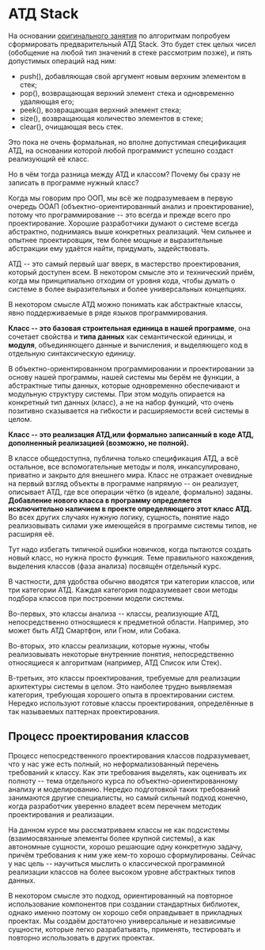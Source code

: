 # АТД Stack
На основании [оригинального занятия](https://skillsmart.ru/algo/15-121-cm/e192yed1ab.html) по алгоритмам попробуем сформировать предварительный АТД Stack. Это будет стек целых чисел (обобщение на любой тип значений в стеке рассмотрим позже), и пять допустимых операций над ним:

- push(), добавляющая свой аргумент новым верхним элементом в стек;
- pop(), возвращающая верхний элемент стека и одновременно удаляющая его;
- peek(), возвращающая верхний элемент стека;
- size(), возвращающая количество элементов в стеке;
- clear(), очищающая весь стек.

Это пока не очень формальная, но вполне допустимая спецификация АТД, на основании которой любой программист успешно создаст реализующий её класс.


Но в чём тогда разница между АТД и классом?
Почему бы сразу не записать в программе нужный класс?

Когда мы говорим про ООП, мы всё же подразумеваем в первую очередь ООАП (объектно-ориентированный анализ и проектирование), потому что программирование -- это всегда и прежде всего про проектирование. Хорошие разработчики думают о системе всегда абстрактно, поднимаясь выше конкретных реализаций. Чем сильнее и опытнее проектировщик, тем более мощные и выразительные абстракции ему удаётся найти, придумать, задействовать.

АТД -- это самый первый шаг вверх, в мастерство проектирования, который доступен всем. В некотором смысле это и технический приём, когда мы принципиально отходим от уровня кода, чтобы думать о системе в более выразительных и более универсальных концепциях.

В некотором смысле АТД можно понимать как абстрактные классы, явно поддерживаемые в ряде языков программирования.

**Класс -- это базовая строительная единица в нашей программе**, она сочетает свойства и **типа данных** как семантической единицы, и **модуля**, объединяющего данные и вычисления, и выделяющего код в отдельную синтаксическую единицу.

В объектно-ориентированном программировании и проектировании за основу нашей программы, нашей системы мы берём не функции, а абстрактные типы данных, которые одновременно обеспечивают и модульную структуру системы. При этом модуль опирается на конкретный тип данных (класс), а не на набор функций, что очень позитивно сказывается на гибкости и расширяемости всей системы в целом.

**Класс -- это реализация АТД,или формально записанный в коде АТД, дополненный реализацией (возможно, не полной).**

В классе общедоступна, публична только спецификация АТД, а всё остальное, все вспомогательные методы и поля, инкапсулировано, приватно и закрыто для внешнего мира.
Класс не отражает очевидные на первый взгляд объекты в программе напрямую -- он реализует, описывает АТД, где все операции чётко (в идеале, формально) заданы. **Добавление нового класса в программу определяется исключительно наличием в проекте определяющего этот класс АТД.** Во всех других случаях нужную логику, сущность, понятие надо реализовывать силами уже имеющейся в программе системы типов, не расширяя её.

Тут надо избегать типичной ошибки новичков, когда пытаются создать новый класс, но нужна просто функция. Теме правильного нахождения, выделения классов (фаза анализа) посвящён отдельный курс.

В частности, для удобства обычно вводятся три категории классов, или три категории АТД. Каждая категория подразумевает свои методы подбора классов при построении модели системы.

Во-первых, это классы анализа -- классы, реализующие АТД, непосредственно относящиеся к предметной области. Например, это может быть АТД Смартфон, или Гном, или Собака.

Во-вторых, это классы реализации, которые нужны, чтобы реализовывать некоторые внутренние понятия, непосредственно относящиеся к алгоритмам (например, АТД Список или Стек).

В-третьих, это классы проектирования, требуемые для реализации архитектуры системы в целом. Это наиболее трудно выявляемая категория, требующая хорошего опыта в проектировании систем. Нередко используют готовые классы проектирования, определённые в так называемых паттернах проектирования.


## Процесс проектирования классов
Процесс непосредственного проектирования классов подразумевает, что у нас уже есть полный, но неформализованный перечень требований к классу. Как эти требования выделять, как оценивать их полноту -- тема отдельного курса по объектно-ориентированному анализу и моделированию. Нередко подготовкой таких требований занимаются другие специалисты, но самый сильный подход конечно, когда разработчик уверенно владеет всем перечнем методик проектирования и реализации.

На данном курсе мы рассматриваем классы не как подсистемы (взаимосвязанные элементы более крупной системы), а как автономные сущности, хорошо решающие одну конкретную задачу, причём требования к ним уже кем-то хорошо сформулированы. Сейчас у нас цель -- научиться мыслить о классической программной реализации классов на более высоком уровне абстрактных типов данных.

В некотором смысле это подход, ориентированный на повторное использование компонентов при создании стандартных библиотек, однако именно поэтому он хорошо себя оправдывает в прикладных проектах. Мы создаём достаточно универсальные и независимые сущности, которые легко разрабатывать, применять, тестировать и повторно использовать в других проектах.